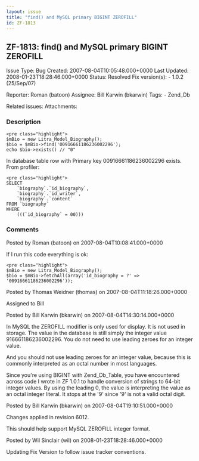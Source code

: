 ```yaml
---
layout: issue
title: "find() and MySQL primary BIGINT ZEROFILL"
id: ZF-1813
---
```


ZF-1813: find() and MySQL primary BIGINT ZEROFILL
-------------------------------------------------

 Issue Type: Bug Created: 2007-08-04T10:05:48.000+0000 Last Updated: 2008-01-23T18:28:46.000+0000 Status: Resolved Fix version(s): - 1.0.2 (25/Sep/07)
 
 Reporter:  Roman (batoon)  Assignee:  Bill Karwin (bkarwin)  Tags: - Zend\_Db
 
 Related issues: 
 Attachments: 
### Description

 
    <pre class="highlight">
    $mBio = new Litra_Model_Biography();
    $bio = $mBio->find('00916661186236002296');
    echo $bio->exists() // "0"


In database table row with Primary key 00916661186236002296 exists. From profiler:

 
    <pre class="highlight">
    SELECT
        `biography`.`id_biography`,
        `biography`.`id_writer`,
        `biography`.`content`
    FROM `biography`
    WHERE
        (((`id_biography` = 00))) 


 

 

### Comments

Posted by Roman (batoon) on 2007-08-04T10:08:41.000+0000

If I run this code everything is ok:

 
    <pre class="highlight">
    $mBio = new Litra_Model_Biography();
    $bio = $mBio->fetchAll(array('id_biography = ?' => '00916661186236002296'));


 

 

Posted by Thomas Weidner (thomas) on 2007-08-04T11:18:26.000+0000

Assigned to Bill

 

 

Posted by Bill Karwin (bkarwin) on 2007-08-04T14:30:14.000+0000

In MySQL the ZEROFILL modifier is only used for display. It is not used in storage. The value in the database is still simply the integer value 916661186236002296. You do not need to use leading zeroes for an integer value.

And you should not use leading zeroes for an integer value, because this is commonly interpreted as an octal number in most languages.

Since you're using BIGINT with Zend\_Db\_Table, you have encountered across code I wrote in ZF 1.0.1 to handle conversion of strings to 64-bit integer values. By using the leading 0, the value is interpreting the value as an octal integer literal. It stops at the '9' since '9' is not a valid octal digit.

 

 

Posted by Bill Karwin (bkarwin) on 2007-08-04T19:10:51.000+0000

Changes applied in revision 6012.

This should help support MySQL ZEROFILL integer format.

 

 

Posted by Wil Sinclair (wil) on 2008-01-23T18:28:46.000+0000

Updating Fix Version to follow issue tracker conventions.

 

 